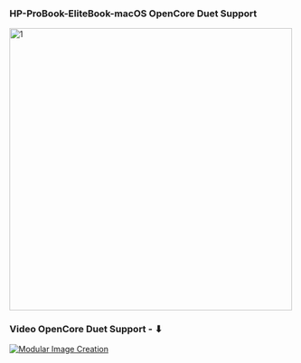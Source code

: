 ### HP-ProBook-EliteBook-macOS OpenCore Duet Support

<img width="500" alt="1" src="https://github.com/chris1111/HP-Probook-EliteBook-Package-Creator-OC/blob/master/PICS/LegacyOpenCorePackager.png">

### Video OpenCore Duet Support - ⬇︎

[![Modular Image Creation](https://github.com/chris1111/HP-Probook-EliteBook-Package-Creator-OC/blob/master/PICS/Video.png)](https://youtu.be/xxxxx)
